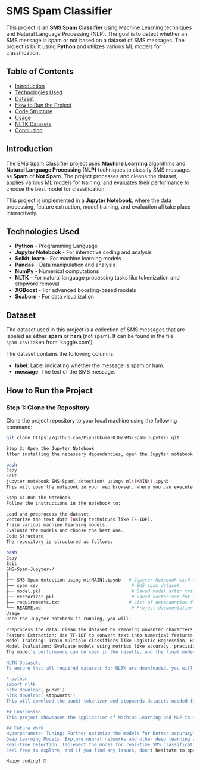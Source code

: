 # SMS Spam Classifier

This project is an **SMS Spam Classifier** using Machine Learning techniques and Natural Language Processing (NLP). The goal is to detect whether an SMS message is spam or not based on a dataset of SMS messages. The project is built using **Python** and utilizes various ML models for classification.

## Table of Contents
- [Introduction](#introduction)
- [Technologies Used](#technologies-used)
- [Dataset](#dataset)
- [How to Run the Project](#how-to-run-the-project)
- [Code Structure](#code-structure)
- [Usage](#usage)
- [NLTK Datasets](#nltk-datasets)
- [Conclusion](#conclusion)

## Introduction
The SMS Spam Classifier project uses **Machine Learning** algorithms and **Natural Language Processing (NLP)** techniques to classify SMS messages as **Spam** or **Not Spam**. The project processes and cleans the dataset, applies various ML models for training, and evaluates their performance to choose the best model for classification.

This project is implemented in a **Jupyter Notebook**, where the data processing, feature extraction, model training, and evaluation all take place interactively.

## Technologies Used
- **Python** - Programming Language
- **Jupyter Notebook** - For interactive coding and analysis
- **Scikit-learn** - For machine learning models
- **Pandas** - Data manipulation and analysis
- **NumPy** - Numerical computations
- **NLTK** - For natural language processing tasks like tokenization and stopword removal
- **XGBoost** - For advanced boosting-based models
- **Seaborn** - For data visualization

## Dataset
The dataset used in this project is a collection of SMS messages that are labeled as either **spam** or **ham** (not spam). It can be found in the file `spam.csv`( taken from 'kaggle.com').

The dataset contains the following columns:
- **label**: Label indicating whether the message is spam or ham.
- **message**: The text of the SMS message.

## How to Run the Project

### Step 1: Clone the Repository
Clone the project repository to your local machine using the following command:
```bash
git clone https://github.com/Piyushkumar030/SMS-Spam-Jupyter-.git

Step 3: Open the Jupyter Notebook
After installing the necessary dependencies, open the Jupyter notebook (SMS-Spam detection using ml(MAIN).ipynb) by running:

bash
Copy
Edit
jupyter notebook SMS-Spam\ detection\ using\ ml\(MAIN\).ipynb
This will open the notebook in your web browser, where you can execute the code step-by-step.

Step 4: Run the Notebook
Follow the instructions in the notebook to:

Load and preprocess the dataset.
Vectorize the text data (using techniques like TF-IDF).
Train various machine learning models.
Evaluate the models and choose the best one.
Code Structure
The repository is structured as follows:

bash
Copy
Edit
SMS-Spam-Jupyter-/
│
├── SMS-Spam detection using ml(MAIN).ipynb   # Jupyter Notebook with the project code
├── spam.csv                                   # SMS spam dataset
├── model.pkl                                  # Saved model after training
├── vectorizer.pkl                             # Saved vectorizer for feature extraction
├── requirements.txt                          # List of dependencies for the project
└── README.md                                  # Project documentation (this file)
Usage
Once the Jupyter notebook is running, you will:

Preprocess the data: Clean the dataset by removing unwanted characters and stopwords.
Feature Extraction: Use TF-IDF to convert text into numerical features.
Model Training: Train multiple classifiers like Logistic Regression, Random Forest, and XGBoost.
Model Evaluation: Evaluate models using metrics like accuracy, precision, recall, and F1-score.
The model's performance can be seen in the results, and the final model will be saved in model.pkl for later use.

NLTK Datasets
To ensure that all required datasets for NLTK are downloaded, you will need to execute the following code in the notebook:

* python
import nltk
nltk.download('punkt')
nltk.download('stopwords')
This will download the punkt tokenizer and stopwords datasets needed for text processing.

## Conclusion
This project showcases the application of Machine Learning and NLP to detect spam messages in SMS data. The notebook allows you to interactively explore the dataset, preprocess the data, train different models, and evaluate their performance. You can expand this project by experimenting with additional models, tuning hyperparameters, or adding more features.

## Future Work
Hyperparameter Tuning: Further optimize the models for better accuracy.
Deep Learning Models: Explore neural networks and other deep learning approaches for spam classification.
Real-time Detection: Implement the model for real-time SMS classification in a mobile app or web service.
Feel free to explore, and if you find any issues, don't hesitate to open an issue or contribute to the project.

Happy coding! 🚀
